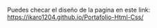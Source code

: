 Puedes checar el diseño de la pagina en este link: https://ikaro1204.github.io/Portafolio-Html-Css/ 
